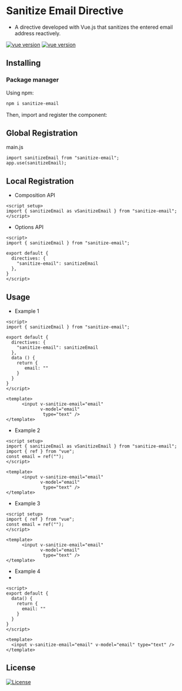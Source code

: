 
# Sanitize Email Directive

* A directive developed with Vue.js that sanitizes the entered email address reactively.

<p align="center">

[![vue version](https://img.shields.io/npm/v/sanitize-email.svg)](https://www.npmjs.com/package/sanitize-email)
[![vue version](https://img.shields.io/badge/vue-3.2-brightgreen.svg)](https://www.npmjs.com/package/sanitize-email)

</p>

## Installing

### Package manager

Using npm:

```bash
npm i sanitize-email
```

Then, import and register the component:


## Global Registration

main.js
```
import sanitizeEmail from "sanitize-email";
app.use(sanitizeEmail);
```

## Local Registration

* Composition API

```
<script setup>
import { sanitizeEmail as vSanitizeEmail } from "sanitize-email";
</script>
```

* Options API
```
<script>
import { sanitizeEmail } from "sanitize-email";

export default {
  directives: {
    "sanitize-email": sanitizeEmail
  },
}
</script>
```


## Usage
* Example 1
```
<script>
import { sanitizeEmail } from "sanitize-email";

export default {
  directives: {
    "sanitize-email": sanitizeEmail
  },
  data () {
    return {
       email: ""
    }
  }
}
</script>

<template>
      <input v-sanitize-email="email"
             v-model="email"
              type="text" />
</template>
```

* Example 2

```
<script setup>
import { sanitizeEmail as vSanitizeEmail } from "sanitize-email";
import { ref } from "vue";
const email = ref("");
</script>

<template>
      <input v-sanitize-email="email"
             v-model="email"
              type="text" />
</template>
```

* Example 3

```
<script setup>
import { ref } from "vue";
const email = ref("");
</script>

<template>
      <input v-sanitize-email="email"
             v-model="email"
              type="text" />
</template>
```

* Example 4
* 
```
<script>
export default {
  data() {
    return {
      email: ""
    }
  }
}
</script>

<template>
  <input v-sanitize-email="email" v-model="email" type="text" />
</template>
```

## License
[![License](https://img.shields.io/badge/LICENSE-GPL--3.0-orange)](https://github.com/mustafadalga/sanitize-email/blob/main/LICENSE)